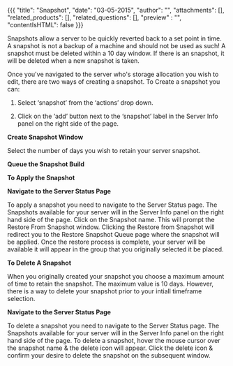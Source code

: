 {{{
  "title": "Snapshot",
  "date": "03-05-2015",
  "author": "",
  "attachments": [],
  "related_products": [],
  "related_questions": [],
  "preview" : "",
  "contentIsHTML": false
}}}

Snapshots allow a server to be quickly reverted back to a set point in time. A snapshot is not a backup of a machine and should not be used as such! A snapshot must be deleted within a 10 day window. If there is an snapshot, it will be deleted when a new snapshot is taken.

Once you've navigated to the server who's storage allocation you wish to edit, there are two ways of creating a snapshot.  To Create a snapshot you can:

1. Select ‘snapshot’ from the ‘actions’ drop down.


2. Click on the ‘add’ button next to the ‘snapshot’ label in the Server Info panel on the right side of the page.

**Create Snapshot Window**

Select the number of days you wish to retain your server snapshot.

**Queue the Snapshot Build**

**To Apply the Snapshot**

**Navigate to the Server Status Page**

To apply a snapshot you need to navigate to the Server Status page. The Snapshots available for your server will in the Server Info panel on the right hand side of the page.  Click on the Snapshot name.  This will prompt the Restore From Snapshot window.  Clicking the Restore from Snapshot will redirect you to the Restore Snapshot Queue page where the snapshot will be applied.  Once the restore process is complete, your server will be available it will appear in the group that you originally selected it be placed.

**To Delete A Snapshot**

When you originally created your snapshot you choose a maximum amount of time to retain the snapshot.  The maximum value is 10 days. However, there is a way to delete your snapshot prior to your intiall timeframe selection.

**Navigate to the Server Status Page**

To delete a snapshot you need to navigate to the Server Status page. The Snapshots available for your server will in the Server Info panel on the right hand side of the page.  To delete a snapshot, hover the mouse cursor over the snapshot name & the delete icon will appear.  Click the delete icon & confirm your desire to delete the snapshot on the subsequent window.
